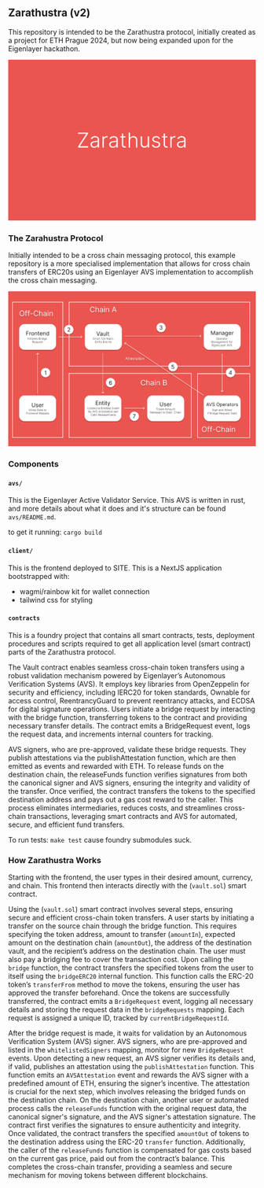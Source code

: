 ## Zarathustra (v2)

This repository is intended to be the Zarathustra protocol, initially created as a project for ETH Prague 2024, but now being expanded upon for the Eigenlayer hackathon.

![Alt text](image-documentation/zarathustrabanner.png?raw=true "Title")

### The Zarahustra Protocol

Initially intended to be a cross chain messaging protocol, this example repository is a more specialised implementation that allows for cross chain transfers of ERC20s using an Eigenlayer AVS implementation to accomplish the cross chain messaging.

![Alt text](image-documentation/overview.png?raw=true "Title")

### Components

#### `avs/`

This is the Eigenlayer Active Validator Service. This AVS is written in rust, and more details about what it does and it's structure can be found `avs/README.md`.

to get it running: `cargo build`

#### `client/`

This is the frontend deployed to SITE. This is a NextJS application bootstrapped with:

- wagmi/rainbow kit for wallet connection
- tailwind css for styling

#### `contracts`

This is a foundry project that contains all smart contracts, tests, deployment procedures and scripts required to get all application level (smart contract) parts of the Zarathustra protocol.

The Vault contract enables seamless cross-chain token transfers using a robust validation mechanism powered by Eigenlayer’s Autonomous Verification Systems (AVS). It employs key libraries from OpenZeppelin for security and efficiency, including IERC20 for token standards, Ownable for access control, ReentrancyGuard to prevent reentrancy attacks, and ECDSA for digital signature operations. Users initiate a bridge request by interacting with the bridge function, transferring tokens to the contract and providing necessary transfer details. The contract emits a BridgeRequest event, logs the request data, and increments internal counters for tracking.

AVS signers, who are pre-approved, validate these bridge requests. They publish attestations via the publishAttestation function, which are then emitted as events and rewarded with ETH. To release funds on the destination chain, the releaseFunds function verifies signatures from both the canonical signer and AVS signers, ensuring the integrity and validity of the transfer. Once verified, the contract transfers the tokens to the specified destination address and pays out a gas cost reward to the caller. This process eliminates intermediaries, reduces costs, and streamlines cross-chain transactions, leveraging smart contracts and AVS for automated, secure, and efficient fund transfers.

To run tests: `make test` cause foundry submodules suck.

### How Zarathustra Works

Starting with the frontend, the user types in their desired amount, currency, and chain. This frontend then interacts directly with the (`vault.sol`) smart contract.

Using the (`vault.sol`) smart contract involves several steps, ensuring secure and efficient cross-chain token transfers. A user starts by initiating a transfer on the source chain through the bridge function. This requires specifying the token address, amount to transfer (`amountIn`), expected amount on the destination chain (`amountOut`), the address of the destination vault, and the recipient’s address on the destination chain. The user must also pay a bridging fee to cover the transaction cost. Upon calling the `bridge` function, the contract transfers the specified tokens from the user to itself using the `bridgeERC20` internal function. This function calls the ERC-20 token’s `transferFrom` method to move the tokens, ensuring the user has approved the transfer beforehand. Once the tokens are successfully transferred, the contract emits a `BridgeRequest` event, logging all necessary details and storing the request data in the `bridgeRequests` mapping. Each request is assigned a unique ID, tracked by `currentBridgeRequestId`.

After the bridge request is made, it waits for validation by an Autonomous Verification System (AVS) signer. AVS signers, who are pre-approved and listed in the `whitelistedSigners` mapping, monitor for new `BridgeRequest` events. Upon detecting a new request, an AVS signer verifies its details and, if valid, publishes an attestation using the `publishAttestation` function. This function emits an `AVSAttestation` event and rewards the AVS signer with a predefined amount of ETH, ensuring the signer’s incentive. The attestation is crucial for the next step, which involves releasing the bridged funds on the destination chain. On the destination chain, another user or automated process calls the `releaseFunds` function with the original request data, the canonical signer's signature, and the AVS signer's attestation signature. The contract first verifies the signatures to ensure authenticity and integrity. Once validated, the contract transfers the specified `amountOut` of tokens to the destination address using the ERC-20 `transfer` function. Additionally, the caller of the `releaseFunds` function is compensated for gas costs based on the current gas price, paid out from the contract’s balance. This completes the cross-chain transfer, providing a seamless and secure mechanism for moving tokens between different blockchains.

